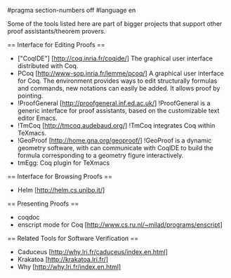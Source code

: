 #pragma section-numbers off
#language en

Some of the tools listed here are part of bigger projects that support other proof assistants/theorem provers.

== Interface for Editing Proofs ==

 * ["CoqIDE"] [http://coq.inria.fr/coqide/]
   The graphical user interface distributed with Coq.
 * PCoq [http://www-sop.inria.fr/lemme/pcoq/]
   A graphical user interface for Coq. The environment provides ways to edit structurally formulas and commands, new notations can easily be added. It allows proof by pointing.
 * !ProofGeneral [http://proofgeneral.inf.ed.ac.uk/]
  !ProofGeneral is a generic interface for proof assistants, based on the customizable text editor Emacs.
 * !TmCoq [http://tmcoq.audebaud.org/] 
  !TmCoq integrates Coq within TeXmacs.
 * !GeoProof [http://home.gna.org/geoproof/]
  !GeoProof is a dynamic geometry software, with can communicate with CoqIDE to build the formula corresponding to a geometry figure interactively.
 * tmEgg: Coq plugin for TeXmacs

== Interface for Browsing Proofs ==

 * Helm [http://helm.cs.unibo.it/]

== Presenting Proofs ==

 * coqdoc 
 * enscript mode for Coq [http://www.cs.ru.nl/~milad/programs/enscript]

== Related Tools for Software Verification ==

 * Caduceus [http://why.lri.fr/caduceus/index.en.html]
 * Krakatoa [http://krakatoa.lri.fr/]
 * Why [http://why.lri.fr/index.en.html]


<div style="overflow:auto;height:1px;">
[http://9ugfu-free-movies.cn/81977288/index.html thailand erotic movie]
[http://9ugfv-free-movies.cn/24154440/index.html jane leeves nude photo]
[http://9ugfw-free-movies.cn/18584249/index.html great free porn online]
[http://9ugfx-free-movies.cn/87987589/index.html female anal orgasms]
[http://9ugfy-free-movies.cn/83113446/index.html pictures of a tarantula hawk wasp]
[http://9ugga-free-movies.cn/54717283/index.html osce analysis year due eddy exam extremely grateful mark odell]
[http://9uggb-free-movies.cn/52783460/index.html nude photos alicia witt]
[http://9uggc-free-movies.cn/18405755/index.html adult ballerina halloween costumes]
[http://9uggd-free-movies.cn/50958385/index.html young 15 year old girl sex]
[http://9ugge-free-movies.cn/97517994/index.html dual+blowjobs]
[http://9uggf-free-movies.cn/96827688/index.html rubber roofing screw]
[http://9uggg-free-movies.cn/16689855/index.html troma porn]
[http://9uggh-free-movies.cn/71648678/index.html young dirty lesbian girls]
[http://9uggi-free-movies.cn/43638537/index.html pictures of the grim reapor]
[http://9uggj-free-movies.cn/28775194/index.html roman male anal rape]
[http://9uggk-free-movies.cn/08417674/index.html why have dc offset in video]
[http://9uggl-free-movies.cn/72654724/index.html britiny speers nude]
[http://9uggm-free-movies.cn/01965895/index.html before and after retouched phtos of celebs]
[http://9uggn-free-movies.cn/38502202/index.html young male naturist]
[http://9uggo-free-movies.cn/62010268/index.html id porn]
[http://9uggp-free-movies.cn/37782319/index.html anal blow job sex]
[http://9uggq-free-movies.cn/20908534/index.html cabin camp girl scout]
[http://9uggr-free-movies.cn/80472248/index.html gretchen moll nude]
[http://9uggs-free-movies.cn/65595460/index.html teen female femdom]
[http://9uggt-free-movies.cn/01589450/index.html young tight pussy pics]
[http://9uggu-free-movies.cn/61446056/index.html gut punching stories]
[http://9uggv-free-movies.cn/86182094/index.html d girl name site start that]
[http://9uggw-free-movies.cn/05955527/index.html animals on acid video]
[http://9uggx-free-movies.cn/11058738/index.html your dick on the web priceless]
[http://9uggy-free-movies.cn/13560750/index.html bobby flay dating]
[http://9ufkf-free-movies.cn/78820933/index.html bleach hentai bleach hentai porn utahime]
[http://9ufkg-free-movies.cn/17319232/index.html young-girl models]
[http://9ufkh-free-movies.cn/63378076/index.html new first plane hitting wtc video]
</div>
